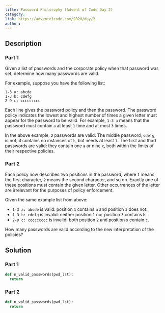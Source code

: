 ```yaml
---
title: Password Philosophy (Advent of Code Day 2)
category:
link: https://adventofcode.com/2020/day/2
author:
---
```


## Description

### Part 1

Given a list of passwords and the corporate policy when that password was set, determine how many passwords are valid.

For example, suppose you have the following list:

```
1-3 a: abcde
1-3 b: cdefg
2-9 c: ccccccccc
```

Each line gives the password policy and then the password. The password policy indicates the lowest and highest number of times a given letter must appear for the password to be valid. For example, `1-3 a` means that the password must contain `a` at least `1` time and at most `3` times.

In the above example, `2` passwords are valid. The middle password, `cdefg`, is not; it contains no instances of `b`, but needs at least `1`. The first and third passwords are valid: they contain one `a` or nine `c`, both within the limits of their respective policies.

### Part 2

Each policy now describes two positions in the password, where `1` means the first character, `2` means the second character, and so on. Exactly one of these positions must contain the given letter. Other occurrences of the letter are irrelevant for the purposes of policy enforcement.

Given the same example list from above:

* `1-3 a: abcde` is valid: position `1` contains `a` and position `3` does not.
* `1-3 b: cdefg` is invalid: neither position `1` nor position `3` contains `b`.
* `2-9 c: ccccccccc` is invalid: both position `2` and position `9` contain `c`.

How many passwords are valid according to the new interpretation of the policies?


## Solution

### Part 1

```python
def n_valid_passwords(pwd_lst):
  return
```

### Part 2
```python
def n_valid_passwords(pwd_lst):
  return
```
